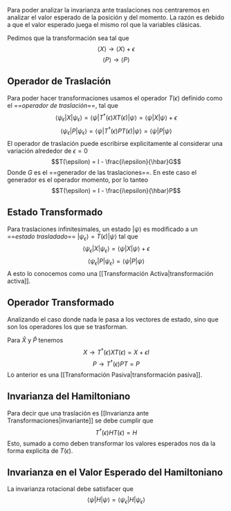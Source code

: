 Para poder analizar la invarianza ante traslaciones nos centraremos en analizar el valor esperado de la posición y del momento. La razón es debido a que el valor esperado juega el mismo rol que la variables clásicas.

Pedimos que la transformación sea tal que $$\langle X \rangle \to \langle X \rangle + \epsilon$$$$\langle P \rangle \to \langle P \rangle$$
## Operador de Traslación
Para poder hacer transformaciones usamos el operador $T(\epsilon)$ definido como el ==*operador de traslación*==, tal que $$\langle \psi_\epsilon |X|\psi_\epsilon \rangle = \langle \psi | T^\dagger(\epsilon) X T(\epsilon)|\psi \rangle = \langle \psi |X|\psi \rangle + \epsilon$$$$\langle \psi_\epsilon |P|\psi_\epsilon \rangle = \langle \psi | T^\dagger(\epsilon) P T(\epsilon)|\psi \rangle = \langle \psi |P|\psi \rangle$$
El operador de traslación puede escribirse explicitamente al considerar una variación alrededor de $\epsilon = 0$ $$T(\epsilon) = I - \frac{i\epsilon}{\hbar}G$$
Donde $G$ es el ==generador de las traslaciones==. En este caso el generador es el operador momento, por lo tanteo$$T(\epsilon) = I - \frac{i\epsilon}{\hbar}P$$

## Estado Transformado
Para traslaciones infinitesimales, un estado $|\psi\rangle$ es modificado a un ==*estado trasladado*== $|\psi_\epsilon\rangle = T(\epsilon)|\psi\rangle$ tal que $$\langle \psi_\epsilon |X|\psi_\epsilon \rangle = \langle \psi |X|\psi \rangle + \epsilon$$$$\langle \psi_\epsilon |P|\psi_\epsilon \rangle = \langle \psi |P|\psi \rangle$$
A esto lo conocemos como una [[Transformación Activa|transformación activa]].
## Operador Transformado
Analizando el caso donde nada le pasa a los vectores de estado, sino que son los operadores los que se trasforman.

Para $\hat{X}$ y $\hat{P}$ tenemos $$X \to T^\dagger(\epsilon)XT(\epsilon) = X + \epsilon I$$$$P \to T^\dagger(\epsilon)PT = P$$
Lo anterior es una [[Transformación Pasiva|transformación pasiva]].
## Invarianza del Hamiltoniano
Para decir que una traslación es [[Invarianza ante Transformaciones|invariante]] se debe cumplir que $$T^\dagger(\epsilon)HT(\epsilon) = H $$
Esto, sumado a como deben transformar los valores esperados nos da la forma explicita de $T(\epsilon)$.
## Invarianza en el Valor Esperado del Hamiltoniano
La invarianza rotacional debe satisfacer que $$\langle \psi | H | \psi \rangle = \langle \psi_\epsilon | H | \psi_\epsilon\rangle$$